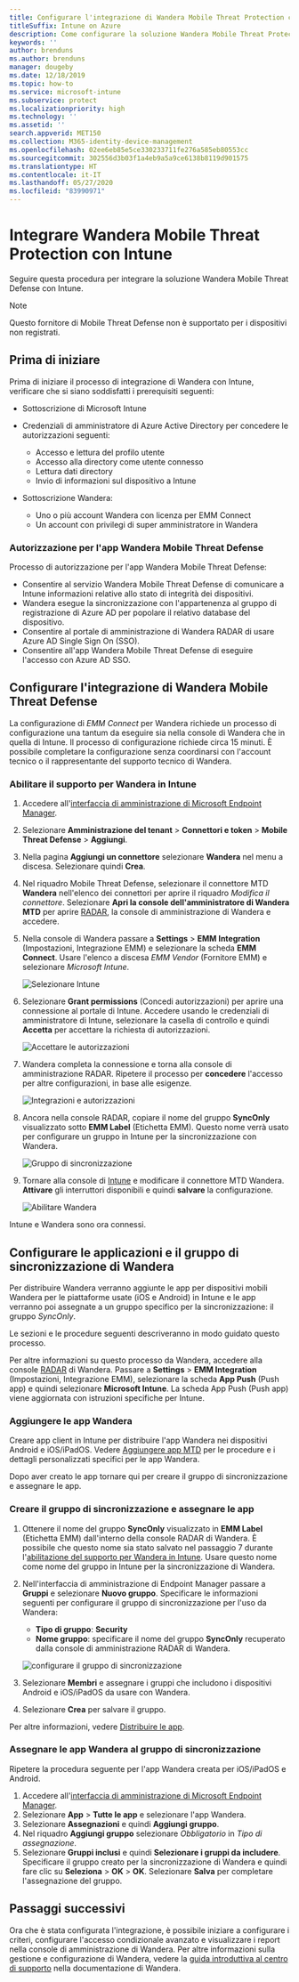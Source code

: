 ```yaml
---
title: Configurare l'integrazione di Wandera Mobile Threat Protection con Intune
titleSuffix: Intune on Azure
description: Come configurare la soluzione Wandera Mobile Threat Protection con Microsoft Intune per controllare l'accesso dei dispositivi mobili alle risorse aziendali.
keywords: ''
author: brenduns
ms.author: brenduns
manager: dougeby
ms.date: 12/18/2019
ms.topic: how-to
ms.service: microsoft-intune
ms.subservice: protect
ms.localizationpriority: high
ms.technology: ''
ms.assetid: ''
search.appverid: MET150
ms.collection: M365-identity-device-management
ms.openlocfilehash: 02ee6eb85e5ce330233711fe276a585eb80553cc
ms.sourcegitcommit: 302556d3b03f1a4eb9a5a9ce6138b8119d901575
ms.translationtype: HT
ms.contentlocale: it-IT
ms.lasthandoff: 05/27/2020
ms.locfileid: "83990971"
---
```

# <a name="integrate-wandera-mobile-threat-protection-with-intune"></a>Integrare Wandera Mobile Threat Protection con Intune  

Seguire questa procedura per integrare la soluzione Wandera Mobile Threat Defense con Intune.  

> [!NOTE]
> Questo fornitore di Mobile Threat Defense non è supportato per i dispositivi non registrati.

## <a name="before-you-begin"></a>Prima di iniziare  

Prima di iniziare il processo di integrazione di Wandera con Intune, verificare che si siano soddisfatti i prerequisiti seguenti:
- Sottoscrizione di Microsoft Intune  
- Credenziali di amministratore di Azure Active Directory per concedere le autorizzazioni seguenti:  
  - Accesso e lettura del profilo utente  
  - Accesso alla directory come utente connesso  
  - Lettura dati directory  
  - Invio di informazioni sul dispositivo a Intune  

- Sottoscrizione Wandera:
  - Uno o più account Wandera con licenza per EMM Connect  
  - Un account con privilegi di super amministratore in Wandera  
 
### <a name="wandera-mobile-threat-defense-app-authorization"></a>Autorizzazione per l'app Wandera Mobile Threat Defense  

Processo di autorizzazione per l'app Wandera Mobile Threat Defense:  
- Consentire al servizio Wandera Mobile Threat Defense di comunicare a Intune informazioni relative allo stato di integrità dei dispositivi.  
- Wandera esegue la sincronizzazione con l'appartenenza al gruppo di registrazione di Azure AD per popolare il relativo database del dispositivo.  
- Consentire al portale di amministrazione di Wandera RADAR di usare Azure AD Single Sign On (SSO).  
- Consentire all'app Wandera Mobile Threat Defense di eseguire l'accesso con Azure AD SSO.  


## <a name="set-up-wandera-mobile-threat-defense-integration"></a>Configurare l'integrazione di Wandera Mobile Threat Defense  
La configurazione di *EMM Connect* per Wandera richiede un processo di configurazione una tantum da eseguire sia nella console di Wandera che in quella di Intune. Il processo di configurazione richiede circa 15 minuti. È possibile completare la configurazione senza coordinarsi con l'account tecnico o il rappresentante del supporto tecnico di Wandera.  

### <a name="enable-support-for-wandera-in-intune"></a>Abilitare il supporto per Wandera in Intune

1. Accedere all'[interfaccia di amministrazione di Microsoft Endpoint Manager](https://go.microsoft.com/fwlink/?linkid=2109431).
2. Selezionare **Amministrazione del tenant** > **Connettori e token** > **Mobile Threat Defense** > **Aggiungi**.
3. Nella pagina **Aggiungi un connettore** selezionare **Wandera** nel menu a discesa. Selezionare quindi **Crea**.  
4. Nel riquadro Mobile Threat Defense, selezionare il connettore MTD **Wandera** nell'elenco dei connettori per aprire il riquadro *Modifica il connettore*. Selezionare **Apri la console dell'amministratore di Wandera MTD** per aprire [RADAR](https://radar.wandera.com/login), la console di amministrazione di Wandera e accedere. 
5. Nella console di Wandera passare a **Settings** > **EMM Integration** (Impostazioni, Integrazione EMM) e selezionare la scheda **EMM Connect**. Usare l'elenco a discesa *EMM Vendor* (Fornitore EMM) e selezionare *Microsoft Intune*.

   ![Selezionare Intune](./media/wandera-mtd-connector-integration/set-up-intune-in-radar.png)

6. Selezionare **Grant permissions** (Concedi autorizzazioni) per aprire una connessione al portale di Intune. Accedere usando le credenziali di amministratore di Intune, selezionare la casella di controllo e quindi **Accetta** per accettare la richiesta di autorizzazioni.  

   ![Accettare le autorizzazioni](./media/wandera-mtd-connector-integration/permissions.png) 

7. Wandera completa la connessione e torna alla console di amministrazione RADAR. Ripetere il processo per **concedere** l'accesso per altre configurazioni, in base alle esigenze.  

   ![Integrazioni e autorizzazioni](./media/wandera-mtd-connector-integration/integrations-and-permissions.png) 

8. Ancora nella console RADAR, copiare il nome del gruppo **SyncOnly** visualizzato sotto **EMM Label** (Etichetta EMM). Questo nome verrà usato per configurare un gruppo in Intune per la sincronizzazione con Wandera.

   ![Gruppo di sincronizzazione](./media/wandera-mtd-connector-integration/sync-group-name.png) 

9. Tornare alla console di [Intune](https://go.microsoft.com/fwlink/?linkid=2090973) e modificare il connettore MTD Wandera. **Attivare** gli interruttori disponibili e quindi **salvare** la configurazione.  

   ![Abilitare Wandera](./media/wandera-mtd-connector-integration/enable-wandera.png) 

Intune e Wandera sono ora connessi.  

## <a name="configure-the-wandera-applications-and-synchronization-group"></a>Configurare le applicazioni e il gruppo di sincronizzazione di Wandera  
Per distribuire Wandera verranno aggiunte le app per dispositivi mobili Wandera per le piattaforme usate (iOS e Android) in Intune e le app verranno poi assegnate a un gruppo specifico per la sincronizzazione: il gruppo *SyncOnly*. 

Le sezioni e le procedure seguenti descriveranno in modo guidato questo processo.

Per altre informazioni su questo processo da Wandera, accedere alla console [RADAR](https://radar.wandera.com/login) di Wandera. Passare a **Settings** > **EMM Integration** (Impostazioni, Integrazione EMM), selezionare la scheda **App Push** (Push app) e quindi selezionare **Microsoft Intune**. La scheda App Push (Push app) viene aggiornata con istruzioni specifiche per Intune.  

### <a name="add-the-wandera-apps"></a>Aggiungere le app Wandera  
Creare app client in Intune per distribuire l'app Wandera nei dispositivi Android e iOS/iPadOS. Vedere [Aggiungere app MTD](mtd-apps-ios-app-configuration-policy-add-assign.md) per le procedure e i dettagli personalizzati specifici per le app Wandera.  

Dopo aver creato le app tornare qui per creare il gruppo di sincronizzazione e assegnare le app.

### <a name="create-the-synchronization-group-and-assign-the-apps"></a>Creare il gruppo di sincronizzazione e assegnare le app

1. Ottenere il nome del gruppo **SyncOnly** visualizzato in **EMM Label** (Etichetta EMM) dall'interno della console RADAR di Wandera. È possibile che questo nome sia stato salvato nel passaggio 7 durante l'[abilitazione del supporto per Wandera in Intune](#enable-support-for-wandera-in-intune). Usare questo nome come nome del gruppo in Intune per la sincronizzazione di Wandera.  

2. Nell'interfaccia di amministrazione di Endpoint Manager passare a **Gruppi** e selezionare **Nuovo gruppo**. Specificare le informazioni seguenti per configurare il gruppo di sincronizzazione per l'uso da Wandera:
   - **Tipo di gruppo**: **Security**
   - **Nome gruppo**: specificare il nome del gruppo **SyncOnly** recuperato dalla console di amministrazione RADAR di Wandera.

   ![configurare il gruppo di sincronizzazione](./media/wandera-mtd-connector-integration/configure-sync-group.png)

3. Selezionare **Membri** e assegnare i gruppi che includono i dispositivi Android e iOS/iPadOS da usare con Wandera.

4. Selezionare **Crea** per salvare il gruppo.

Per altre informazioni, vedere [Distribuire le app](../apps/apps-deploy.md).

### <a name="assign-the-wandera-apps-to-the-synchronization-group"></a>Assegnare le app Wandera al gruppo di sincronizzazione  
Ripetere la procedura seguente per l'app Wandera creata per iOS/iPadOS e Android.

1. Accedere all'[interfaccia di amministrazione di Microsoft Endpoint Manager](https://go.microsoft.com/fwlink/?linkid=2109431).
2. Selezionare **App** > **Tutte le app** e selezionare l'app Wandera.
3. Selezionare **Assegnazioni** e quindi **Aggiungi gruppo**.  
4. Nel riquadro **Aggiungi gruppo** selezionare *Obbligatorio* in *Tipo di assegnazione*.
5. Selezionare **Gruppi inclusi** e quindi **Selezionare i gruppi da includere**. Specificare il gruppo creato per la sincronizzazione di Wandera e quindi fare clic su **Seleziona** > **OK** > **OK**. Selezionare **Salva** per completare l'assegnazione del gruppo. 

## <a name="next-steps"></a>Passaggi successivi  
Ora che è stata configurata l'integrazione, è possibile iniziare a configurare i criteri, configurare l'accesso condizionale avanzato e visualizzare i report nella console di amministrazione di Wandera. Per altre informazioni sulla gestione e configurazione di Wandera, vedere la [guida introduttiva al centro di supporto](https://radar.wandera.com/?return_to=https://wandera.force.com/Customer/s/getting-started) nella documentazione di Wandera. 
